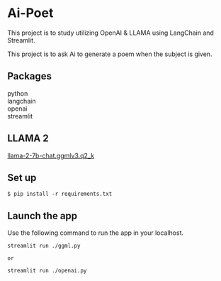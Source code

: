 # Ai-Poet

This project is to study utilizing OpenAI & LLAMA using LangChain and Streamlit.

This project is to ask Ai to generate a poem when the subject is given.

## Packages
python<br/>
langchain<br/>
openai<br/>
streamlit

## LLAMA 2
[llama-2-7b-chat.ggmlv3.q2_k](https://huggingface.co/TheBloke/Llama-2-7B-Chat-GGML)

## Set up
```shell
$ pip install -r requirements.txt
```

## Launch the app

Use the following command to run the app in your localhost.

```
streamlit run ./ggml.py

or

streamlit run ./openai.py
```
